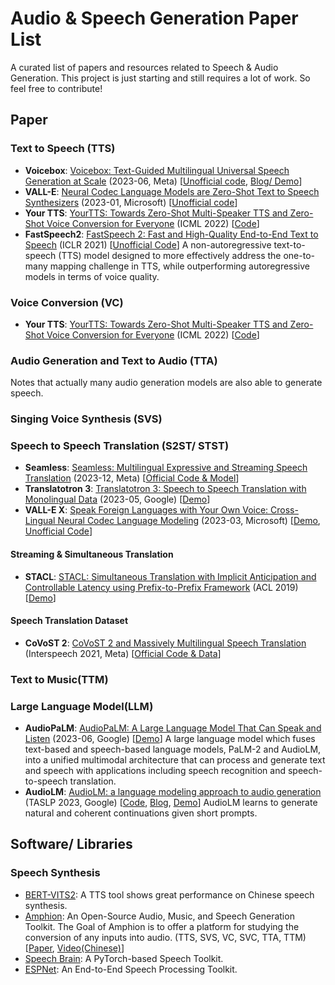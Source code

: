 # Audio &amp; Speech Generation Paper List
A curated list of papers and resources related to Speech &amp; Audio Generation. This project is just starting and still requires a lot of work. So feel free to contribute!

## Paper

### Text to Speech (TTS)

* **Voicebox**: [Voicebox: Text-Guided Multilingual Universal Speech Generation at Scale](https://arxiv.org/abs/2306.15687) (2023-06, Meta) [[Unofficial code](https://github.com/lucidrains/voicebox-pytorch), [Blog/ Demo](https://voicebox.metademolab.com/)]
* **VALL-E**: [Neural Codec Language Models are Zero-Shot Text to Speech Synthesizers](https://arxiv.org/abs/2301.02111) (2023-01, Microsoft) [[Unofficial code](https://github.com/enhuiz/vall-e)] 
* **Your TTS**: [YourTTS: Towards Zero-Shot Multi-Speaker TTS and Zero-Shot Voice Conversion for Everyone](https://proceedings.mlr.press/v162/casanova22a.html) (ICML 2022) [[Code](https://github.com/coqui-ai/tts)]
* **FastSpeech2**: [FastSpeech 2: Fast and High-Quality End-to-End Text to Speech](https://openreview.net/forum?id=piLPYqxtWuA) (ICLR 2021) [[Unofficial Code](https://github.com/ming024/FastSpeech2)] A non-autoregressive text-to-speech (TTS) model designed to more effectively address the one-to-many mapping challenge in TTS, while outperforming autoregressive models in terms of voice quality.

### Voice Conversion (VC)

* **Your TTS**: [YourTTS: Towards Zero-Shot Multi-Speaker TTS and Zero-Shot Voice Conversion for Everyone](https://proceedings.mlr.press/v162/casanova22a.html) (ICML 2022) [[Code](https://github.com/coqui-ai/tts)]

### Audio Generation and Text to Audio (TTA)

Notes that actually many audio generation models are also able to generate speech.


### Singing Voice Synthesis (SVS)

### Speech to Speech Translation (S2ST/ STST)

* **Seamless**: [Seamless: Multilingual Expressive and Streaming Speech Translation](http://arxiv.org/abs/2312.05187) (2023-12, Meta) [[Official Code & Model](https://github.com/facebookresearch/seamless_communication)]
* **Translatotron 3**: [Translatotron 3: Speech to Speech Translation with Monolingual Data](https://arxiv.org/abs/2305.17547) (2023-05, Google) [[Demo](https://google-research.github.io/lingvo-lab/translatotron3/)]
* **VALL-E X**: [Speak Foreign Languages with Your Own Voice: Cross-Lingual Neural Codec Language Modeling](https://arxiv.org/abs/2303.03926) (2023-03, Microsoft) [[Demo](https://www.microsoft.com/en-us/research/project/vall-e-x/vall-e-x/), [Unofficial Code](https://github.com/Plachtaa/VALL-E-X)]

#### Streaming & Simultaneous Translation

* **STACL**: [STACL: Simultaneous Translation with Implicit Anticipation and Controllable Latency using Prefix-to-Prefix Framework](https://aclanthology.org/P19-1289/) (ACL 2019) [[Demo](https://simultrans-demo.github.io/)]

#### Speech Translation Dataset

* **CoVoST 2**: [CoVoST 2 and Massively Multilingual Speech Translation](https://www.isca-speech.org/archive/interspeech_2021/wang21s_interspeech) (Interspeech 2021, Meta)  [[Official Code & Data](https://github.com/facebookresearch/covost)]

### Text to Music(TTM)

### Large Language Model(LLM)

* **AudioPaLM**: [AudioPaLM: A Large Language Model That Can Speak and Listen](https://arxiv.org/abs/2306.12925) (2023-06, Google) [[Demo](https://google-research.github.io/seanet/audiopalm/examples/)] A large language model which fuses text-based and speech-based language models, PaLM-2 and AudioLM, into a unified multimodal architecture that can process and generate text and speech with applications including speech recognition and speech-to-speech translation.
* **AudioLM**: [AudioLM: a language modeling approach to audio generation](https://ieeexplore.ieee.org/document/10158503) (TASLP 2023, Google) [[Code](https://github.com/lucidrains/audiolm-pytorch), [Blog](https://blog.research.google/2022/10/audiolm-language-modeling-approach-to.html), [Demo](https://google-research.github.io/seanet/audiolm/examples/)] AudioLM learns to generate natural and coherent continuations given short prompts. 


## Software/ Libraries

### Speech Synthesis

* [BERT-VITS2](https://github.com/fishaudio/Bert-VITS2): A TTS tool shows great performance on Chinese speech synthesis.
* [Amphion](https://github.com/open-mmlab/Amphion): An Open-Source Audio, Music, and Speech Generation Toolkit. The Goal of Amphion is to offer a platform for studying the conversion of any inputs into audio. (TTS, SVS, VC, SVC, TTA, TTM) [[Paper](https://arxiv.org/abs/2312.09911), [Video(Chinese)](https://www.speechhome.com/events/online/1744281667499069440)]
* [Speech Brain](https://github.com/speechbrain/speechbrain): A PyTorch-based Speech Toolkit.
* [ESPNet](https://github.com/espnet/espnet): An End-to-End Speech Processing Toolkit.

